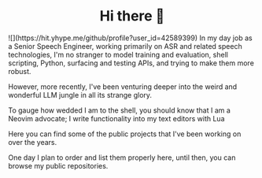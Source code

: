 <h1 align="center">Hi there 👋</h1>
![](https://hit.yhype.me/github/profile?user_id=42589399)
In my day job as a Senior Speech Engineer, working primarily on ASR and related speech technologies, I'm no stranger to model training and evaluation, shell scripting, Python, surfacing and testing APIs, and trying to make them more robust.

However, more recently, I've been venturing deeper into the weird and wonderful LLM jungle in all its strange glory.

To gauge how wedded I am to the shell, you should know that I am a Neovim advocate; I write functionality into my text editors with Lua

Here you can find some of the public projects that I've been working on over the years.

One day I plan to order and list them properly here, until then, you can browse my public repositories.
